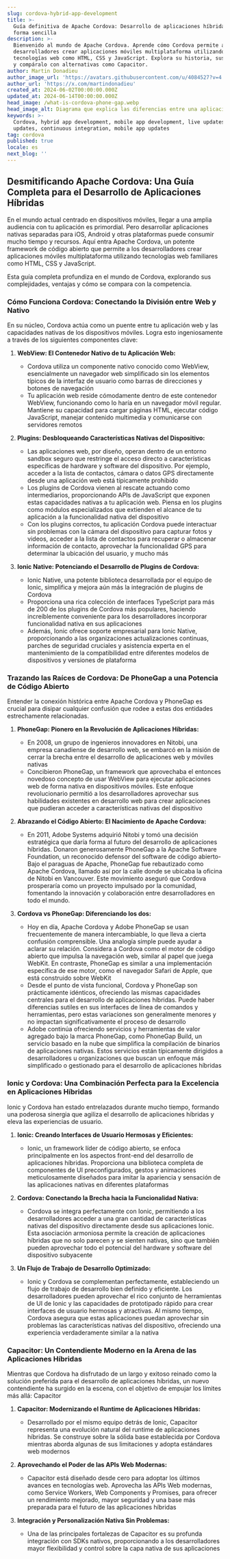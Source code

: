 ```yaml
---
slug: cordova-hybrid-app-development
title: >-
  Guía definitiva de Apache Cordova: Desarrollo de aplicaciones híbridas de
  forma sencilla
description: >-
  Bienvenido al mundo de Apache Cordova. Aprende cómo Cordova permite a los
  desarrolladores crear aplicaciones móviles multiplataforma utilizando
  tecnologías web como HTML, CSS y JavaScript. Explora su historia, sus ventajas
  y compáralo con alternativas como Capacitor.
author: Martin Donadieu
author_image_url: 'https://avatars.githubusercontent.com/u/4084527?v=4'
author_url: 'https://x.com/martindonadieu'
created_at: 2024-06-02T00:00:00.000Z
updated_at: 2024-06-14T00:00:00.000Z
head_image: /what-is-cordova-phone-gap.webp
head_image_alt: Diagrama que explica las diferencias entre una aplicación híbrida y nativa.
keywords: >-
  Cordova, hybrid app development, mobile app development, live updates, OTA
  updates, continuous integration, mobile app updates
tag: cordova
published: true
locale: es
next_blog: ''
---
```


## Desmitificando Apache Cordova: Una Guía Completa para el Desarrollo de Aplicaciones Híbridas

En el mundo actual centrado en dispositivos móviles, llegar a una amplia audiencia con tu aplicación es primordial. Pero desarrollar aplicaciones nativas separadas para iOS, Android y otras plataformas puede consumir mucho tiempo y recursos. Aquí entra Apache Cordova, un potente framework de código abierto que permite a los desarrolladores crear aplicaciones móviles multiplataforma utilizando tecnologías web familiares como HTML, CSS y JavaScript.

Esta guía completa profundiza en el mundo de Cordova, explorando sus complejidades, ventajas y cómo se compara con la competencia.

### Cómo Funciona Cordova: Conectando la División entre Web y Nativo

En su núcleo, Cordova actúa como un puente entre tu aplicación web y las capacidades nativas de los dispositivos móviles. Logra esto ingeniosamente a través de los siguientes componentes clave:

1. **WebView: El Contenedor Nativo de tu Aplicación Web:**
   - Cordova utiliza un componente nativo conocido como WebView, esencialmente un navegador web simplificado sin los elementos típicos de la interfaz de usuario como barras de direcciones y botones de navegación
   - Tu aplicación web reside cómodamente dentro de este contenedor WebView, funcionando como lo haría en un navegador móvil regular. Mantiene su capacidad para cargar páginas HTML, ejecutar código JavaScript, manejar contenido multimedia y comunicarse con servidores remotos

2. **Plugins: Desbloqueando Características Nativas del Dispositivo:**
   - Las aplicaciones web, por diseño, operan dentro de un entorno sandbox seguro que restringe el acceso directo a características específicas de hardware y software del dispositivo. Por ejemplo, acceder a la lista de contactos, cámara o datos GPS directamente desde una aplicación web está típicamente prohibido
   - Los plugins de Cordova vienen al rescate actuando como intermediarios, proporcionando APIs de JavaScript que exponen estas capacidades nativas a tu aplicación web. Piensa en los plugins como módulos especializados que extienden el alcance de tu aplicación a la funcionalidad nativa del dispositivo
   - Con los plugins correctos, tu aplicación Cordova puede interactuar sin problemas con la cámara del dispositivo para capturar fotos y videos, acceder a la lista de contactos para recuperar o almacenar información de contacto, aprovechar la funcionalidad GPS para determinar la ubicación del usuario, y mucho más

3. **Ionic Native: Potenciando el Desarrollo de Plugins de Cordova:**
   - Ionic Native, una potente biblioteca desarrollada por el equipo de Ionic, simplifica y mejora aún más la integración de plugins de Cordova
   - Proporciona una rica colección de interfaces TypeScript para más de 200 de los plugins de Cordova más populares, haciendo increíblemente conveniente para los desarrolladores incorporar funcionalidad nativa en sus aplicaciones
   - Además, Ionic ofrece soporte empresarial para Ionic Native, proporcionando a las organizaciones actualizaciones continuas, parches de seguridad cruciales y asistencia experta en el mantenimiento de la compatibilidad entre diferentes modelos de dispositivos y versiones de plataforma

### Trazando las Raíces de Cordova: De PhoneGap a una Potencia de Código Abierto

Entender la conexión histórica entre Apache Cordova y PhoneGap es crucial para disipar cualquier confusión que rodee a estas dos entidades estrechamente relacionadas.

1. **PhoneGap: Pionero en la Revolución de Aplicaciones Híbridas:**
   - En 2008, un grupo de ingenieros innovadores en Nitobi, una empresa canadiense de desarrollo web, se embarcó en la misión de cerrar la brecha entre el desarrollo de aplicaciones web y móviles nativas
   - Concibieron PhoneGap, un framework que aprovechaba el entonces novedoso concepto de usar WebView para ejecutar aplicaciones web de forma nativa en dispositivos móviles. Este enfoque revolucionario permitió a los desarrolladores aprovechar sus habilidades existentes en desarrollo web para crear aplicaciones que pudieran acceder a características nativas del dispositivo

2. **Abrazando el Código Abierto: El Nacimiento de Apache Cordova:**
   - En 2011, Adobe Systems adquirió Nitobi y tomó una decisión estratégica que daría forma al futuro del desarrollo de aplicaciones híbridas. Donaron generosamente PhoneGap a la Apache Software Foundation, un reconocido defensor del software de código abierto- Bajo el paraguas de Apache, PhoneGap fue rebautizado como Apache Cordova, llamado así por la calle donde se ubicaba la oficina de Nitobi en Vancouver. Este movimiento aseguró que Cordova prosperaría como un proyecto impulsado por la comunidad, fomentando la innovación y colaboración entre desarrolladores en todo el mundo.

3. **Cordova vs PhoneGap: Diferenciando los dos:**
   - Hoy en día, Apache Cordova y Adobe PhoneGap se usan frecuentemente de manera intercambiable, lo que lleva a cierta confusión comprensible. Una analogía simple puede ayudar a aclarar su relación. Considera a Cordova como el motor de código abierto que impulsa la navegación web, similar al papel que juega WebKit. En contraste, PhoneGap es similar a una implementación específica de ese motor, como el navegador Safari de Apple, que está construido sobre WebKit
   - Desde el punto de vista funcional, Cordova y PhoneGap son prácticamente idénticos, ofreciendo las mismas capacidades centrales para el desarrollo de aplicaciones híbridas. Puede haber diferencias sutiles en sus interfaces de línea de comandos y herramientas, pero estas variaciones son generalmente menores y no impactan significativamente el proceso de desarrollo
   - Adobe continúa ofreciendo servicios y herramientas de valor agregado bajo la marca PhoneGap, como PhoneGap Build, un servicio basado en la nube que simplifica la compilación de binarios de aplicaciones nativas. Estos servicios están típicamente dirigidos a desarrolladores u organizaciones que buscan un enfoque más simplificado o gestionado para el desarrollo de aplicaciones híbridas

### Ionic y Cordova: Una Combinación Perfecta para la Excelencia en Aplicaciones Híbridas

Ionic y Cordova han estado entrelazados durante mucho tiempo, formando una poderosa sinergia que agiliza el desarrollo de aplicaciones híbridas y eleva las experiencias de usuario.

1. **Ionic: Creando Interfaces de Usuario Hermosas y Eficientes:**
   - Ionic, un framework líder de código abierto, se enfoca principalmente en los aspectos front-end del desarrollo de aplicaciones híbridas. Proporciona una biblioteca completa de componentes de UI preconfigurados, gestos y animaciones meticulosamente diseñados para imitar la apariencia y sensación de las aplicaciones nativas en diferentes plataformas

2. **Cordova: Conectando la Brecha hacia la Funcionalidad Nativa:**
   - Cordova se integra perfectamente con Ionic, permitiendo a los desarrolladores acceder a una gran cantidad de características nativas del dispositivo directamente desde sus aplicaciones Ionic. Esta asociación armoniosa permite la creación de aplicaciones híbridas que no solo parecen y se sienten nativas, sino que también pueden aprovechar todo el potencial del hardware y software del dispositivo subyacente

3. **Un Flujo de Trabajo de Desarrollo Optimizado:**
   - Ionic y Cordova se complementan perfectamente, estableciendo un flujo de trabajo de desarrollo bien definido y eficiente. Los desarrolladores pueden aprovechar el rico conjunto de herramientas de UI de Ionic y las capacidades de prototipado rápido para crear interfaces de usuario hermosas y atractivas. Al mismo tiempo, Cordova asegura que estas aplicaciones puedan aprovechar sin problemas las características nativas del dispositivo, ofreciendo una experiencia verdaderamente similar a la nativa

### Capacitor: Un Contendiente Moderno en la Arena de las Aplicaciones Híbridas

Mientras que Cordova ha disfrutado de un largo y exitoso reinado como la solución preferida para el desarrollo de aplicaciones híbridas, un nuevo contendiente ha surgido en la escena, con el objetivo de empujar los límites más allá: Capacitor

1. **Capacitor: Modernizando el Runtime de Aplicaciones Híbridas:**
   - Desarrollado por el mismo equipo detrás de Ionic, Capacitor representa una evolución natural del runtime de aplicaciones híbridas. Se construye sobre la sólida base establecida por Cordova mientras aborda algunas de sus limitaciones y adopta estándares web modernos

2. **Aprovechando el Poder de las APIs Web Modernas:**
   - Capacitor está diseñado desde cero para adoptar los últimos avances en tecnologías web. Aprovecha las APIs Web modernas, como Service Workers, Web Components y Promises, para ofrecer un rendimiento mejorado, mayor seguridad y una base más preparada para el futuro de las aplicaciones híbridas

3. **Integración y Personalización Nativa Sin Problemas:**
   - Una de las principales fortalezas de Capacitor es su profunda integración con SDKs nativos, proporcionando a los desarrolladores mayor flexibilidad y control sobre la capa nativa de sus aplicaciones
